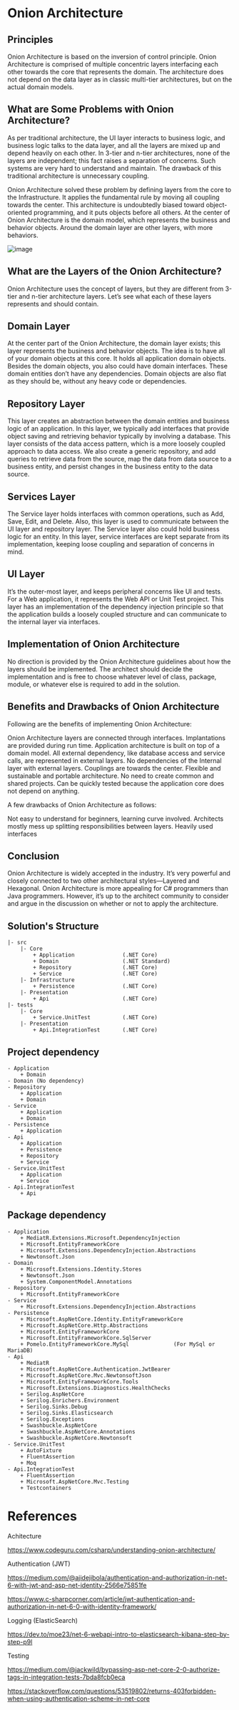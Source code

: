 # Onion Architecture

## Principles
Onion Architecture is based on the inversion of control principle. Onion Architecture is comprised of multiple concentric layers interfacing each other towards the core that represents the domain. The architecture does not depend on the data layer as in classic multi-tier architectures, but on the actual domain models.

## What are Some Problems with Onion Architecture?
As per traditional architecture, the UI layer interacts to business logic, and business logic talks to the data layer, and all the layers are mixed up and depend heavily on each other. In 3-tier and n-tier architectures, none of the layers are independent; this fact raises a separation of concerns. Such systems are very hard to understand and maintain. The drawback of this traditional architecture is unnecessary coupling.

Onion Architecture solved these problem by defining layers from the core to the Infrastructure. It applies the fundamental rule by moving all coupling towards the center. This architecture is undoubtedly biased toward object-oriented programming, and it puts objects before all others. At the center of Onion Architecture is the domain model, which represents the business and behavior objects. Around the domain layer are other layers, with more behaviors.

![image](document/images/Onion%20Architecture.webp)

## What are the Layers of the Onion Architecture?
Onion Architecture uses the concept of layers, but they are different from 3-tier and n-tier architecture layers. Let’s see what each of these layers represents and should contain.

## Domain Layer
At the center part of the Onion Architecture, the domain layer exists; this layer represents the business and behavior objects. The idea is to have all of your domain objects at this core. It holds all application domain objects. Besides the domain objects, you also could have domain interfaces. These domain entities don’t have any dependencies. Domain objects are also flat as they should be, without any heavy code or dependencies.

## Repository Layer
This layer creates an abstraction between the domain entities and business logic of an application. In this layer, we typically add interfaces that provide object saving and retrieving behavior typically by involving a database. This layer consists of the data access pattern, which is a more loosely coupled approach to data access. We also create a generic repository, and add queries to retrieve data from the source, map the data from data source to a business entity, and persist changes in the business entity to the data source.

## Services Layer
The Service layer holds interfaces with common operations, such as Add, Save, Edit, and Delete. Also, this layer is used to communicate between the UI layer and repository layer. The Service layer also could hold business logic for an entity. In this layer, service interfaces are kept separate from its implementation, keeping loose coupling and separation of concerns in mind.

## UI Layer
It’s the outer-most layer, and keeps peripheral concerns like UI and tests. For a Web application, it represents the Web API or Unit Test project. This layer has an implementation of the dependency injection principle so that the application builds a loosely coupled structure and can communicate to the internal layer via interfaces.

## Implementation of Onion Architecture
No direction is provided by the Onion Architecture guidelines about how the layers should be implemented. The architect should decide the implementation and is free to choose whatever level of class, package, module, or whatever else is required to add in the solution.

## Benefits and Drawbacks of Onion Architecture
Following are the benefits of implementing Onion Architecture:

Onion Architecture layers are connected through interfaces. Implantations are provided during run time.
Application architecture is built on top of a domain model.
All external dependency, like database access and service calls, are represented in external layers.
No dependencies of the Internal layer with external layers.
Couplings are towards the center.
Flexible and sustainable and portable architecture.
No need to create common and shared projects.
Can be quickly tested because the application core does not depend on anything.

A few drawbacks of Onion Architecture as follows:

Not easy to understand for beginners, learning curve involved. Architects mostly mess up splitting responsibilities between layers.
Heavily used interfaces

## Conclusion
Onion Architecture is widely accepted in the industry. It’s very powerful and closely connected to two other architectural styles—Layered and Hexagonal. Onion Architecture is more appealing for C# programmers than Java programmers. However, it’s up to the architect community to consider and argue in the discussion on whether or not to apply the architecture.

## Solution's Structure

```
|- src
    |- Core
        + Application               (.NET Core)
        + Domain                    (.NET Standard)
        + Repository                (.NET Core)
        + Service                   (.NET Core)
    |- Infrastructure
        + Persistence               (.NET Core)
    |- Presentation
        + Api                       (.NET Core)
|- tests
    |- Core
        + Service.UnitTest          (.NET Core)
    |- Presentation
        + Api.IntegrationTest       (.NET Core)
```

## Project dependency
```
- Application
    + Domain
- Domain (No dependency)
- Repository
    + Application
    + Domain
- Service
    + Application
    + Domain
- Persistence
    + Application
- Api
    + Application
    + Persistence
    + Repository
    + Service
- Service.UnitTest
    + Application
    + Service
- Api.IntegrationTest
    + Api
```

## Package dependency
```
- Application
    + MediatR.Extensions.Microsoft.DependencyInjection
    + Microsoft.EntityFrameworkCore
    + Microsoft.Extensions.DependencyInjection.Abstractions
    + Newtonsoft.Json
- Domain
    + Microsoft.Extensions.Identity.Stores
    + Newtonsoft.Json
    + System.ComponentModel.Annotations
- Repository
    + Microsoft.EntityFrameworkCore
- Service
    + Microsoft.Extensions.DependencyInjection.Abstractions
- Persistence
    + Microsoft.AspNetCore.Identity.EntityFrameworkCore
    + Microsoft.AspNetCore.Http.Abstractions
    + Microsoft.EntityFrameworkCore
    + Microsoft.EntityFrameworkCore.SqlServer
    + Pomelo.EntityFrameworkCore.MySql              (For MySql or MariaDB)
- Api
    + MediatR
    + Microsoft.AspNetCore.Authentication.JwtBearer
    + Microsoft.AspNetCore.Mvc.NewtonsoftJson
    + Microsoft.EntityFrameworkCore.Tools
    + Microsoft.Extensions.Diagnostics.HealthChecks
    + Serilog.AspNetCore
    + Serilog.Enrichers.Environment
    + Serilog.Sinks.Debug
    + Serilog.Sinks.Elasticsearch
    + Serilog.Exceptions
    + Swashbuckle.AspNetCore
    + Swashbuckle.AspNetCore.Annotations
    + Swashbuckle.AspNetCore.Newtonsoft
- Service.UnitTest
    + AutoFixture
    + FluentAssertion
    + Moq
- Api.IntegrationTest
    + FluentAssertion
    + Microsoft.AspNetCore.Mvc.Testing
    + Testcontainers
```

# References

Achitecture

https://www.codeguru.com/csharp/understanding-onion-architecture/

Authentication (JWT)

https://medium.com/@ajidejibola/authentication-and-authorization-in-net-6-with-jwt-and-asp-net-identity-2566e75851fe

https://www.c-sharpcorner.com/article/jwt-authentication-and-authorization-in-net-6-0-with-identity-framework/

Logging (ElasticSearch)

https://dev.to/moe23/net-6-webapi-intro-to-elasticsearch-kibana-step-by-step-p9l

Testing

https://medium.com/@jackwild/bypassing-asp-net-core-2-0-authorize-tags-in-integration-tests-7bda8fcb0eca

https://stackoverflow.com/questions/53519802/returns-403forbidden-when-using-authentication-scheme-in-net-core